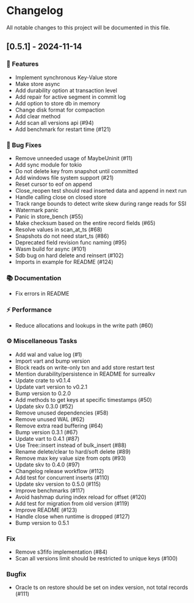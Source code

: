 # Changelog

All notable changes to this project will be documented in this file.

## [0.5.1] - 2024-11-14

### 🚀 Features

- Implement synchronous Key-Value store
- Make store async
- Add durability option at transaction level
- Add repair for active segment in commit log
- Add option to store db in memory
- Change disk format for compaction
- Add clear method
- Add scan all versions api (#94)
- Add benchmark for restart time (#121)

### 🐛 Bug Fixes

- Remove unneeded usage of MaybeUninit (#11)
- Add sync module for tokio
- Do not delete key from snapshot until committed
- Add windows file system support (#21)
- Reset cursor to eof on append
- Close_reopen test should read inserted data and append in next run
- Handle calling close on closed store
- Track range bounds to detect write skew during range reads for SSI
- Watermark panic
- Panic in store_bench (#55)
- Make checksum based on the entire record fields (#65)
- Resolve values in scan_at_ts (#68)
- Snapshots do not need start_ts (#86)
- Deprecated field revision func naming (#95)
- Wasm build for async (#101)
- Sdb bug on hard delete and reinsert (#102)
- Imports in example for README (#124)

### 📚 Documentation

- Fix errors in README

### ⚡ Performance

- Reduce allocations and lookups in the write path (#60)

### ⚙️ Miscellaneous Tasks

- Add wal and value log (#1)
- Import vart and bump version
- Block reads on write-only txn and add store restart test
- Mention durability/persistence in README for surrealkv
- Update crate to v0.1.4
- Update vart version to v0.2.1
- Bump version to 0.2.0
- Add methods to get keys at specific timestamps (#50)
- Update skv 0.3.0 (#52)
- Remove unused dependencies (#58)
- Remove unused WAL (#62)
- Remove extra read buffering (#64)
- Bump version 0.3.1 (#67)
- Update vart to 0.4.1 (#87)
- Use Tree::insert instead of bulk_insert (#88)
- Rename delete/clear to hard/soft delete (#89)
- Remove max key value size from opts (#93)
- Update skv to 0.4.0 (#97)
- Changelog release workflow (#112)
- Add test for concurrent inserts (#110)
- Update skv version to 0.5.0 (#115)
- Improve benchmarks (#117)
- Avoid hashmap during index reload for offset (#120)
- Add test for migration from old version (#119)
- Improve README (#123)
- Handle close when runtime is dropped (#127)
- Bump version to 0.5.1

### Fix

- Remove s3fifo implementation (#84)
- Scan all versions limit should be restricted to unique keys (#100)

### Bugfix

- Oracle ts on restore should be set on index version, not total records (#111)

<!-- generated by git-cliff -->
